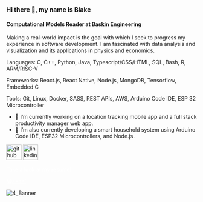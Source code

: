 ### Hi there 👋, my name is Blake
#### Computational Models Reader at Baskin Engineering
Making a real-world impact is the goal with which I seek to progress my experience in software development. I am fascinated with data analysis and visualization and its applications in physics and economics.

Languages: C, C++, Python, Java, Typescript/CSS/HTML, SQL, Bash, R, ARM/RISC-V

Frameworks: React.js, React Native, Node.js, MongoDB, Tensorflow, Embedded C

Tools: Git, Linux, Docker, SASS, REST APIs, AWS, Arduino Code IDE, ESP 32 Microcontroller


- 🔭 I’m currently working on a location tracking mobile app and a full stack productivity manager web app. 
- 🌱 I’m also currently developing a smart household system using Arduino Code IDE, ESP32 Microcontrollers, and Node.js. 


[<img src='https://cdn.jsdelivr.net/npm/simple-icons@3.0.1/icons/github.svg' alt='github' height='40'>](https://github.com/Blake-Dowling)  [<img src='https://cdn.jsdelivr.net/npm/simple-icons@3.0.1/icons/linkedin.svg' alt='linkedin' height='40'>](https://www.linkedin.com/in/Blake-Dowling/)  

<a href="https://blake-dowling.github.io/#resume" style="text-decoration: underline; color: white;">Take a look at my resume!</a>

<a href="https://blake-dowling.github.io/#" style="text-decoration: underline; color: white;">My site!</a>

![4_Banner](https://user-images.githubusercontent.com/121590227/236742690-a9b59504-7f77-4449-bde3-6626a7cb3d59.png)
